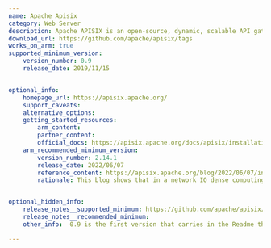 ```yaml
---
name: Apache Apisix
category: Web Server
description: Apache APISIX is an open-source, dynamic, scalable API gateway that provides rich traffic management features such as load balancing, dynamic upstream, canary release, service mesh, and more.
download_url: https://github.com/apache/apisix/tags
works_on_arm: true
supported_minimum_version: 
    version_number: 0.9
    release_date: 2019/11/15


optional_info:
    homepage_url: https://apisix.apache.org/
    support_caveats:
    alternative_options: 
    getting_started_resources:
        arm_content: 
        partner_content: 
        official_docs: https://apisix.apache.org/docs/apisix/installation-guide/
    arm_recommended_minimum_version:
        version_number: 2.14.1
        release_date: 2022/06/07
        reference_content: https://apisix.apache.org/blog/2022/06/07/installation-performance-test-of-apigateway-apisix-on-aws-graviton3/
        rationale: This blog shows that in a network IO dense computing scenario such as API Gateway, Apisix running on AWS Graviton3 improves the performance by 76% compared to AWS Graviton2, while reducing latency by 38%. This data is even better than the official data given by AWS mentioned at the beginning of blog (25% performance improvement).


optional_hidden_info:
    release_notes__supported_minimum: https://github.com/apache/apisix/blob/v0.9/README.md
    release_notes__recommended_minimum: 
    other_info:  0.9 is the first version that carries in the Readme that APISIX has been installed and tested on ARM64 Ubuntu 18.04. 

---
```

